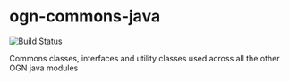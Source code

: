 ogn-commons-java
================

[![Build Status](https://travis-ci.org/Meisterschueler/ogn-commons-java.svg?branch=android)](https://travis-ci.org/Meisterschueler/ogn-commons-java)

Commons classes, interfaces and utility classes used across all the other OGN java modules

